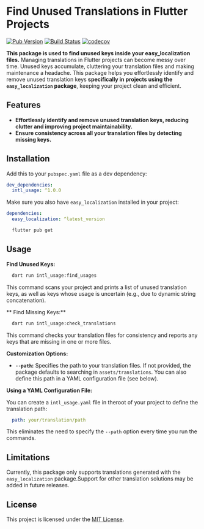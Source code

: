 # Find Unused Translations in Flutter Projects

[![Pub Version](https://img.shields.io/pub/v/intl_usage.svg)](https://pub.dev/packages/intl_usage)
[![Build Status](https://img.shields.io/github/workflow/status/ChiangChu/intl_usage/Dart%20CI)](https://github.com/ChiangChu/intl_usage/actions)
[![codecov](https://codecov.io/gh/ChiangChu/intl_usage/branch/main/graph/badge.svg?token=YOUR_CODECOV_TOKEN)](https://codecov.io/gh/ChiangChu/intl_usage)

**This package is used to find unused keys inside your easy_localization files.**
Managing translations in Flutter projects can become messy over time. Unused keys accumulate,
cluttering your translation files and making maintenance a headache. This package helps you
effortlessly identify and remove unused translation keys **specifically in projects using
the `easy_localization` package**, keeping your project clean and efficient.

## Features

* **Effortlessly identify and remove unused translation keys, reducing clutter and improving project
  maintainability.**
* **Ensure consistency across all your translation files by detecting missing keys.**

## Installation

Add this to your `pubspec.yaml` file as a dev dependency:

```yaml
dev_dependencies:
  intl_usage: ^1.0.0
```

Make sure you also have `easy_localization` installed in your project:

```yaml
dependencies:
  easy_localization: ^latest_version
```

```bash
  flutter pub get
```

## Usage

**Find Unused Keys:**

```bash
  dart run intl_usage:find_usages
```

This command scans your project and prints a list of unused translation keys, as well as keys whose
usage is uncertain (e.g., due to dynamic string concatenation).

** Find Missing Keys:**

```bash
  dart run intl_usage:check_translations
```

This command checks your translation files for consistency and reports any keys that are missing in
one or more files.

**Customization Options:**

* **`--path`:** Specifies the path to your translation files. If not provided, the package defaults
  to searching in `assets/translations`. You can also define this path in a YAML configuration
  file (see below).

**Using a YAML Configuration File:**

You can create a `intl_usage.yaml` file in theroot of your project to define the translation path:

```yaml
  path: your/translation/path
```

This eliminates the need to specify the `--path` option every time you run the commands.

## Limitations

Currently, this package only supports translations generated with the `easy_localization`
package.Support for other translation solutions may be added in future releases.

## License

This project is licensed under the [MIT License](LICENSE).
